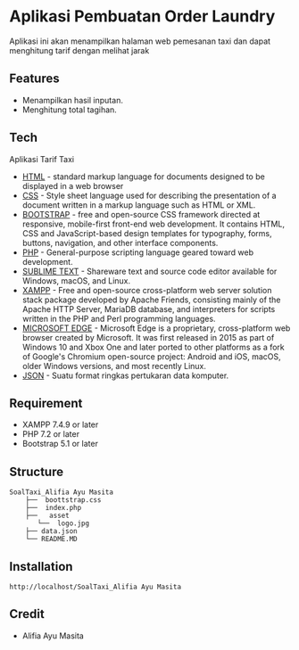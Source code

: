 # Aplikasi Pembuatan Order Laundry
Aplikasi ini akan menampilkan halaman web pemesanan taxi dan dapat menghitung tarif dengan melihat jarak

## Features
- Menampilkan hasil inputan.
- Menghitung total tagihan.

## Tech
Aplikasi Tarif Taxi
* [HTML](https://html.com) -  standard markup language for documents designed to be displayed in a web browser
* [CSS](https://en.wikipedia.o) -   Style sheet language used for describing the presentation of a document written in a markup language such as HTML or XML.
* [BOOTSTRAP](https://www.google.com/url?sa=t&rct=j&q=&esrc=s&source=web&cd=&cad=rja&uact=8&ved=2ahUKEwjY-qem8qv9AhWEILcAHaEuDrcQFnoECAkQAQ&url=https%3A%2F%2Fgetbootstrap.com%2F&usg=AOvVaw3s0qqZzEfHTiGFr9v0jCTN) - free and open-source CSS framework directed at responsive, mobile-first front-end web development. It contains HTML, CSS and JavaScript-based design templates for typography, forms, buttons, navigation, and other interface components.
* [PHP](https://www.php.net) - General-purpose scripting language geared toward web development. 
* [SUBLIME TEXT](https://www.sublimetext.com) - Shareware text and source code editor available for Windows, macOS, and Linux.
* [XAMPP](https://www.apachefriends.org) - Free and open-source cross-platform web server solution stack package developed by Apache Friends, consisting mainly of the Apache HTTP Server, MariaDB database, and interpreters for scripts written in the PHP and Perl programming languages.
* [MICROSOFT EDGE](https://www.microsoft.com) - Microsoft Edge is a proprietary, cross-platform web browser created by Microsoft. It was first released in 2015 as part of Windows 10 and Xbox One and later ported to other platforms as a fork of Google's Chromium open-source project: Android and iOS, macOS, older Windows versions, and most recently Linux.
* [JSON](https://www.json.org) - Suatu format ringkas pertukaran data komputer. 

## Requirement
* XAMPP 7.4.9 or later
* PHP 7.2 or later
* Bootstrap 5.1 or later

## Structure

```
SoalTaxi_Alifia Ayu Masita
    ├──  boottstrap.css
    ├──  index.php
    ├──   asset
       └──  logo.jpg
    ├── data.json
    └── README.MD
```

## Installation
    http://localhost/SoalTaxi_Alifia Ayu Masita
    
## Credit

* Alifia Ayu Masita
